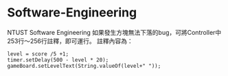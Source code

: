 # Software-Engineering
NTUST Software Engineering
如果發生方塊無法下落的bug，可將Controller中253行～256行註釋，即可運行。 
註釋內容為：
```
level = score /5 +1;
timer.setDelay(500 - level * 20);
gameBoard.setLevelText(String.valueOf(level+" "));
```
